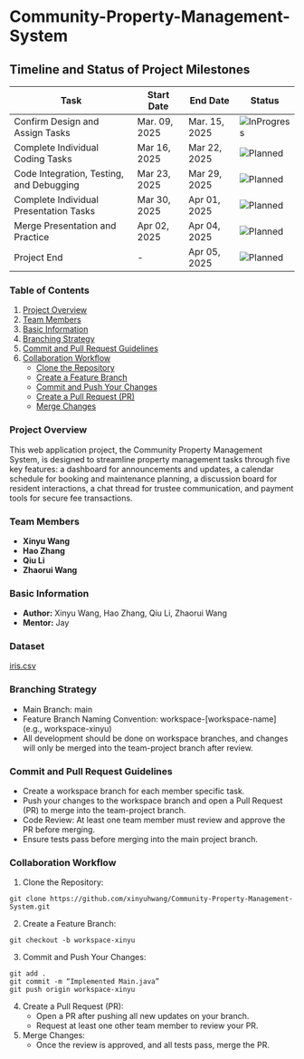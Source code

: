 # Community-Property-Management-System

## Timeline and Status of Project Milestones

| Task                                     | Start Date   | End Date     | Status                                                                                                                                                                                                             |
|------------------------------------------|--------------|--------------|--------------------------------------------------------------------------------------------------------------------------------------------------------------------------------------------------------------------|
| Confirm Design and Assign Tasks            | Mar. 09, 2025 | Mar. 15, 2025 | ![InProgress](https://img.shields.io/badge/Status-In%20Progress-yellow)                                                                                                                                            |
| Complete Individual Coding Tasks         | Mar 16, 2025 | Mar 22, 2025 | ![Planned](https://img.shields.io/badge/Status-Planned-lightgrey) |
| Code Integration, Testing, and Debugging | Mar 23, 2025 | Mar 29, 2025 | ![Planned](https://img.shields.io/badge/Status-Planned-lightgrey)                                                                                                                                                       |
| Complete Individual Presentation Tasks   | Mar 30, 2025 | Apr 01, 2025 | ![Planned](https://img.shields.io/badge/Status-Planned-lightgrey)                                                                                                                                            |
| Merge Presentation and Practice          | Apr 02, 2025 | Apr 04, 2025 | ![Planned](https://img.shields.io/badge/Status-Planned-lightgrey)                                                                                                                                                 |
| Project End                              | -            | Apr 05, 2025 | ![Planned](https://img.shields.io/badge/Status-Planned-lightgrey)                                                                                                                                                  |

### Table of Contents

1. [Project Overview](#project-overview)
2. [Team Members](#team-members)
3. [Basic Information](#basic-information)
7. [Branching Strategy](#branching-strategy)
8. [Commit and Pull Request Guidelines](#commit-and-pull-request-guidelines)
9. [Collaboration Workflow](#collaboration-workflow)
   - [Clone the Repository](#1-clone-the-repository)
   - [Create a Feature Branch](#2-create-a-feature-branch)
   - [Commit and Push Your Changes](#3-commit-and-push-your-changes)
   - [Create a Pull Request (PR)](#4-create-a-pull-request-pr)
   - [Merge Changes](#5-merge-changes)
   
### Project Overview
This web application project, the Community Property Management System, is designed to streamline property management tasks through five key features: a dashboard for announcements and updates, a calendar schedule for booking and maintenance planning, a discussion board for resident interactions, a chat thread for trustee communication, and payment tools for secure fee transactions.
### Team Members
* **Xinyu Wang**
* **Hao Zhang**
* **Qiu Li**
* **Zhaorui Wang**
### Basic Information
* **Author:** Xinyu Wang, Hao Zhang, Qiu Li, Zhaorui Wang
* **Mentor:** Jay

### Dataset
[iris.csv](https://github.com/ErdunE/CS5800-Final-Project/blob/main/iris.csv)

### Branching Strategy
* Main Branch: main
* Feature Branch Naming Convention: workspace-[workspace-name] (e.g., workspace-xinyu)
* All development should be done on workspace branches, and changes will only be merged into the team-project branch after review.
### Commit and Pull Request Guidelines
* Create a workspace branch for each member specific task.
* Push your changes to the workspace branch and open a Pull Request (PR) to merge into the team-project branch.
* Code Review: At least one team member must review and approve the PR before merging.
* Ensure tests pass before merging into the main project branch.
### Collaboration Workflow
1. Clone the Repository:
```
git clone https://github.com/xinyuhwang/Community-Property-Management-System.git
```
2. Create a Feature Branch:
```
git checkout -b workspace-xinyu
```
3. Commit and Push Your Changes:
```
git add .
git commit -m “Implemented Main.java”
git push origin workspace-xinyu
```
4. Create a Pull Request (PR):
    * Open a PR after pushing all new updates on your branch.
    * Request at least one other team member to review your PR.
5. Merge Changes:
    * Once the review is approved, and all tests pass, merge the PR.
